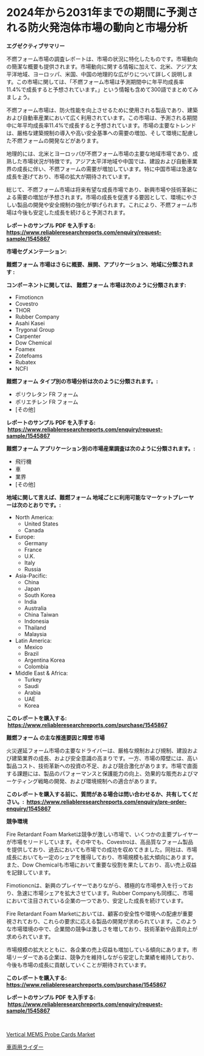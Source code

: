 <p><h1>2024年から2031年までの期間に予測される防火発泡体市場の動向と市場分析</h1></p><p><strong>エグゼクティブサマリー</strong></p>
<p><p>不燃フォーム市場の調査レポートは、市場の状況に特化したものです。市場動向の簡潔な概要も提供されます。市場動向に関する情報に加えて、北米、アジア太平洋地域、ヨーロッパ、米国、中国の地理的な広がりについて詳しく説明します。この市場に関しては、「不燃フォーム市場は予測期間中に年平均成長率11.4%で成長すると予想されています。」という情報も含めて300語でまとめてみましょう。</p><p>不燃フォーム市場は、防火性能を向上させるために使用される製品であり、建築および自動車産業において広く利用されています。この市場は、予測される期間中に年平均成長率11.4%で成長すると予想されています。市場の主要なトレンドは、厳格な建築規制の導入や高い安全基準への需要の増加、そして環境に配慮した不燃フォームの開発などがあります。</p><p>地理的には、北米とヨーロッパが不燃フォーム市場の主要な地域市場であり、成熟した市場状況が特徴です。アジア太平洋地域や中国では、建設および自動車業界の成長に伴い、不燃フォームの需要が増加しています。特に中国市場は急速な成長を遂げており、市場の拡大が期待されています。</p><p>総じて、不燃フォーム市場は将来有望な成長市場であり、新興市場や技術革新による需要の増加が予想されます。市場の成長を促進する要因として、環境にやさしい製品の開発や安全規制の強化が挙げられます。これにより、不燃フォーム市場は今後も安定した成長を続けると予測されます。</p></p>
<p><strong>レポートのサンプル PDF を入手する: <a href="https://www.reliableresearchreports.com/enquiry/request-sample/1545867">https://www.reliableresearchreports.com/enquiry/request-sample/1545867</a></strong></p>
<p><strong>市場セグメンテーション:</strong></p>
<p><strong> 難燃フォーム 市場はさらに概要、展開、アプリケーション、地域に分類されます :</strong></p>
<p><strong>コンポーネントに関しては、 難燃フォーム 市場は次のように分類されます: &nbsp;</strong></p>
<p><ul><li>Fimotioncn</li><li>Covestro</li><li>THOR</li><li>Rubber Company</li><li>Asahi Kasei</li><li>Trygonal Group</li><li>Carpenter</li><li>Dow Chemical</li><li>Foamex</li><li>Zotefoams</li><li>Rubatex</li><li>NCFI</li></ul></p>
<p><strong> 難燃フォーム タイプ別の市場分析は次のように分類されます。:</strong></p>
<p><ul><li>ポリウレタン FR フォーム</li><li>ポリエチレン FR フォーム</li><li>[その他]</li></ul></p>
<p><strong>レポートのサンプル PDF を入手する: &nbsp;<a href="https://www.reliableresearchreports.com/enquiry/request-sample/1545867">https://www.reliableresearchreports.com/enquiry/request-sample/1545867</a></strong></p>
<p><strong> 難燃フォーム アプリケーション別の市場産業調査は次のように分類されます。:</strong></p>
<p><ul><li>飛行機</li><li>車</li><li>業界</li><li>[その他]</li></ul></p>
<p><strong>地域に関して言えば、難燃フォーム 地域ごとに利用可能なマーケットプレーヤーは次のとおりです。:</strong></p>
<p><ul>
    <li>
        North America:
        <ul>
            <li>United States</li>
            <li>Canada</li>
        </ul>
    </li>
    <li>
        Europe:
        <ul>
            <li>Germany</li>
            <li>France</li>
            <li>U.K.</li>
            <li>Italy</li>
            <li>Russia</li>
        </ul>
    </li>
    <li>
        Asia-Pacific:
        <ul>
            <li>China</li>
            <li>Japan</li>
            <li>South Korea</li>
            <li>India</li>
            <li>Australia</li>
            <li>China Taiwan</li>
            <li>Indonesia</li>
            <li>Thailand</li>
            <li>Malaysia</li>
        </ul>
    </li>
    <li>
        Latin America:
        <ul>
            <li>Mexico</li>
            <li>Brazil</li>
            <li>Argentina Korea</li>
            <li>Colombia</li>
        </ul>
    </li>
    <li>
        Middle East & Africa:
        <ul>
            <li>Turkey</li>
            <li>Saudi</li>
            <li>Arabia</li>
            <li>UAE</li>
            <li>Korea</li>
        </ul>
    </li>
    </ul></p>
<p><strong>このレポートを購入する: &nbsp;<a href="https://www.reliableresearchreports.com/purchase/1545867">https://www.reliableresearchreports.com/purchase/1545867</a></strong></p>
<p><strong>難燃フォーム の主な推進要因と障壁 市場</strong></p>
<p><p>火災遅延フォーム市場の主要なドライバーは、厳格な規制および規制、建設および建築業界の成長、および安全意識の高まりです。一方、市場の障壁には、高い製品コスト、技術革新への投資の不足、および競合激化があります。市場で直面する課題には、製品のパフォーマンスと保護能力の向上、効果的な販売およびマーケティング戦略の開発、および環境規制への適合があります。</p></p>
<p><strong>このレポートを購入する前に、質問がある場合は問い合わせるか、共有してください。:&nbsp; <a href="https://www.reliableresearchreports.com/enquiry/pre-order-enquiry/1545867">https://www.reliableresearchreports.com/enquiry/pre-order-enquiry/1545867</a></strong></p>
<p><strong>競争環境</strong></p>
<p><p>Fire Retardant Foam Marketは競争が激しい市場で、いくつかの主要プレイヤーが市場をリードしています。その中でも、Covestroは、高品質なフォーム製品を提供しており、過去においても市場での成功を収めてきました。同社は、市場成長においても一定のシェアを獲得しており、市場規模も拡大傾向にあります。また、Dow Chemicalも市場において重要な役割を果たしており、高い売上収益を記録しています。</p><p>Fimotioncnは、新興のプレイヤーでありながら、積極的な市場参入を行っており、急速に市場シェアを拡大させています。Rubber Companyも同様に、市場において注目されている企業の一つであり、安定した成長を続けています。</p><p>Fire Retardant Foam Marketにおいては、顧客の安全性や環境への配慮が重要視されており、これらの要求に応える製品の開発が求められています。このような市場環境の中で、企業間の競争は激しさを増しており、技術革新や品質向上が求められています。</p><p>市場規模の拡大とともに、各企業の売上収益も増加している傾向にあります。市場リーダーである企業は、競争力を維持しながら安定した業績を維持しており、今後も市場の成長に貢献していくことが期待されています。</p></p>
<p><strong>このレポートを購入する: &nbsp; <a href="https://www.reliableresearchreports.com/purchase/1545867">https://www.reliableresearchreports.com/purchase/1545867</a></strong></p>
<p><strong>レポートのサンプル PDF を入手する: &nbsp;<a href="https://www.reliableresearchreports.com/enquiry/request-sample/1545867">https://www.reliableresearchreports.com/enquiry/request-sample/1545867</a></strong><strong></strong></p>
<p>&nbsp;</p>
<p><p><a href="https://github.com/danielneavesallisons03mba/Market-Research-Report-List-1/blob/main/vertical-mems-probe-cards-market.md">Vertical MEMS Probe Cards Market</a></p><p><a href="https://github.com/one-cool-chick/Market-Research-Report-List-1/blob/main/782187713180.md">車両用ライダー</a></p></p>